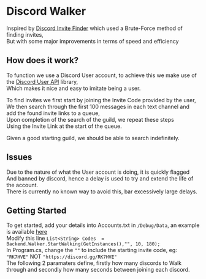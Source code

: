 
# Discord Walker
Inspired by [Discord Invite Finder](https://github.com/Jaminima/DiscordInviteFinder) which used a Brute-Force method of finding invites,</br>
But with some major improvements in terms of speed and efficiency
## How does it work?
To function we use a Discord User account, to achieve this we make use of the [Discord User API](https://github.com/Jaminima/DiscordUserAPI) library,</br>
Which makes it nice and easy to imitate being a user.

To find invites we first start by joining the Invite Code provided by the user,</br>
We then search through the first 100 messages in each text channel and add the found invite links to a queue,</br>
Upon completion of the search of the guild, we repeat these steps</br>
Using the Invite Link at the start of the queue.

Given a good starting guild, we should be able to search indefinitely.
## Issues
Due to the nature of what the User account is doing, it is quickly flagged</br>
And banned by discord, hence a delay is used to try and extend the life of the account.</br>
There is currently no known way to avoid this, bar excessively large delays.
## Getting Started
To get started, add your details into Accounts.txt in `/Debug/Data`, an example is available [here](https://github.com/Jaminima/DiscordWalker/blob/master/ExampleData/Accounts.txt)</br>
Modify this line `List<String> Codes  =  Backend.Walker.StartWalking(GetInstances(),"", 10, 180);`</br>
In Program.cs, change the `""` to include the starting invite code, eg: `"RK7HVE"` NOT `"https://discord.gg/RK7HVE"`</br>
The following 2 paramaters define, firstly how many discords to Walk through and secondly how many seconds between joining each discord.
